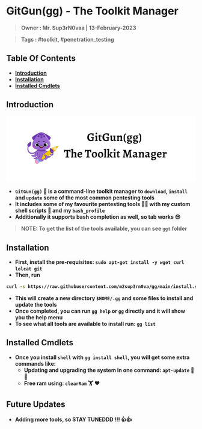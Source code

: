 <h1><b>GitGun(gg) - The Toolkit Manager<b></h1>

> **Owner** : Mr. Sup3rN0vaa | 13-February-2023

> **Tags** : #toolkit, #penetration_testing

<h2><b>Table Of Contents</b></h2>

- [**Introduction**](#introduction)
- [**Installation**](#installation)
- [**Installed Cmdlets**](#installed-cmdlets)

## **Introduction**

![](img/gg.png)

- `GitGun(gg)` 🔫 is a command-line toolkit manager to `download`, `install` and `update` some of the most common pentesting tools
- It includes some of my favourite **pentesting tools** 🐱‍👤 with my **custom shell scripts** 📜 and my `bash_profile`
- Additionally it supports **bash completion** as well, so tab works 😎

> NOTE: To get the list of the tools available, you can see `ggt` folder

## **Installation**

- First, install the **pre-requisites**: `sudo apt-get install -y wget curl lolcat git`
- Then, run 

```bash
curl -s https://raw.githubusercontent.com/m2sup3rn0va/gg/main/install.sh | bash
```

- This will create a new directory `$HOME/.gg` and some files to install and update the tools
- Once completed, you can run `gg help` or `gg` directly and it will show you the help menu
- To see what all tools are available to install run: `gg list`

## **Installed Cmdlets**

- Once you install `shell` with `gg install shell`, you will get some extra commands like:
	- **Updating and upgrading the system** in one command: `apt-update` 🕺🕺
	- **Free ram** using: `clearRam` 🏋️ ❤️

## **Future Updates**

- Adding more tools, so STAY TUNEDDD !!! 👍👍
